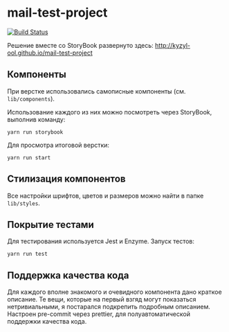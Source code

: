 # mail-test-project

[![Build Status](https://travis-ci.com/Kyzyl-ool/mail-test-project.svg?branch=master)](https://travis-ci.com/Kyzyl-ool/mail-test-project)

Решение вместе со StoryBook развернуто здесь: http://kyzyl-ool.github.io/mail-test-project

## Компоненты
При верстке использовались самописные компоненты (см. `lib/components`).

Использование каждого из них можно посмотреть через StoryBook, выполнив команду:
```
yarn run storybook
```

Для просмотра итоговой верстки:
```
yarn run start 
```

## Стилизация компонентов
Все настройки шрифтов, цветов и размеров можно найти в папке `lib/styles`.

## Покрытие тестами
Для тестирования используется Jest и Enzyme. Запуск тестов:
```
yarn run test
```

## Поддержка качества кода
Для каждого вполне знакомого и очевидного компонента дано краткое описание. Те вещи, которые на первый взгяд могут показаться нетривиальными, я постарался подкрепить подробным описанием.
Настроен pre-commit через prettier, для полуавтоматической поддержки качества кода.
